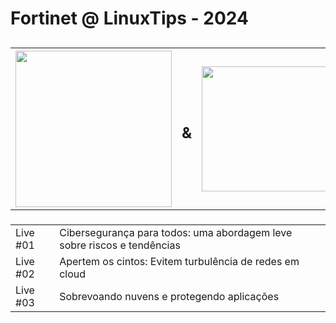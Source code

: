 <h1 style="center">Fortinet @ LinuxTips - 2024</h1>

<h2>
    <table style="align:center">
        <tr>
            <th><img width="250px" src="https://icons.fortinet.com/icons/Logos/Fortinet-logo-rgb-white.svg"></img>
            </th>
            <th><h2>&</h2></th>
            <th><img width="200px" src="https://lwfiles.mycourse.app/633c72fac8c963ec854a3950-public/4bd40f95b2194780fb1fcc79b4aea790.png"></img>
            </th>
        </tr>
    </table>
</h2>

<h3>
    <table>
        <tr>
            <td>Live #01</td>
            <td>Cibersegurança para todos: uma abordagem leve sobre riscos e tendências</td>
        </tr>
        <tr>
            <td>Live #02</td>
            <td>Apertem os cintos: Evitem turbulência de redes em cloud</td>
        </tr>
        <tr>
            <td>Live #03</td>
            <td>Sobrevoando nuvens e protegendo aplicações</td>
        </tr>
    </table>
</h3>

